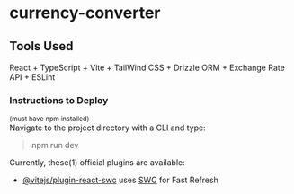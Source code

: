 # currency-converter

## Tools Used
React + TypeScript + Vite + TailWind CSS + Drizzle ORM + Exchange Rate API + ESLint

### Instructions to Deploy
<sup>(must have npm installed)</sup></br>
Navigate to the project directory with a CLI and type:

> npm run dev

Currently, these(1) official plugins are available:

- [@vitejs/plugin-react-swc](https://github.com/vitejs/vite-plugin-react-swc) uses [SWC](https://swc.rs/) for Fast Refresh
